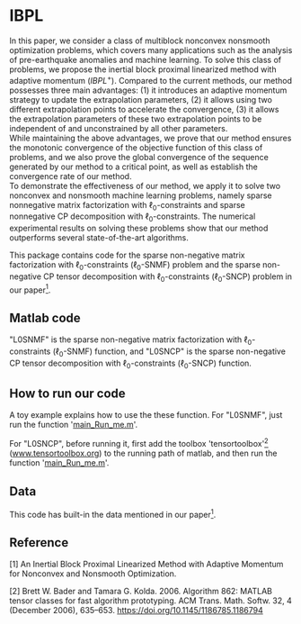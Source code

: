 # IBPL
In this paper, we consider a class of multiblock nonconvex nonsmooth optimization problems, which covers many applications such as the analysis of pre-earthquake anomalies and machine learning. To solve this class of problems, we propose the inertial block proximal linearized method with adaptive momentum ($IBPL^+$). 
Compared to the current methods, our method possesses three main advantages: 
(1) it introduces an adaptive momentum strategy to update the extrapolation parameters, 
(2) it allows using two different extrapolation points to accelerate the convergence, 
(3) it allows the extrapolation parameters of these two extrapolation points to be independent of and unconstrained by all other parameters.    
While maintaining the above advantages, we prove that our method ensures the monotonic convergence of the objective function of this class of problems, and we also prove the global convergence of the sequence generated by our method to a critical point, as well as establish the convergence rate of our method.  
To demonstrate the effectiveness of our method, we apply it to solve two nonconvex and nonsmooth machine learning problems, namely sparse nonnegative matrix factorization with $\ell_0$-constraints and sparse nonnegative CP decomposition with $\ell_0$-constraints. 
The numerical experimental results on solving these problems show that our method outperforms several state-of-the-art algorithms. 

This package contains code for the sparse non-negative matrix factorization with $\ell_0$-constraints ($\ell_0$-SNMF) problem and the sparse non-negative CP tensor decomposition with $\ell_0$-constraints ($\ell_0$-SNCP) problem in our paper[<sup>1</sup>](#refer-id). 

## Matlab code
"L0SNMF" is the sparse non-negative matrix factorization with $\ell_0$-constraints ($\ell_0$-SNMF) function, and "L0SNCP" is the sparse non-negative CP tensor decomposition with $\ell_0$-constraints ($\ell_0$-SNCP) function. 

## How to run our code
A toy example explains how to use the these function. For "L0SNMF", just run the function '[main_Run_me.m](L0SNMF/main_Run_me.m)'. 

For "L0SNCP", before running it, first add the toolbox 'tensortoolbox'[<sup>2</sup>](#refer-id) (www.tensortoolbox.org) to the running path of matlab, and then run the function '[main_Run_me.m](L0SNCP/main_Run_me.m)'. 

## Data
This code has built-in the data mentioned in our paper[<sup>1</sup>](#refer-id). 

## Reference
<div id="refer-id"></div>
[1] An Inertial Block Proximal Linearized  Method with Adaptive Momentum for Nonconvex and Nonsmooth Optimization. 

[2] Brett W. Bader and Tamara G. Kolda. 2006. Algorithm 862: MATLAB tensor classes for fast algorithm prototyping. ACM Trans. Math. Softw. 32, 4 (December 2006), 635–653. https://doi.org/10.1145/1186785.1186794

